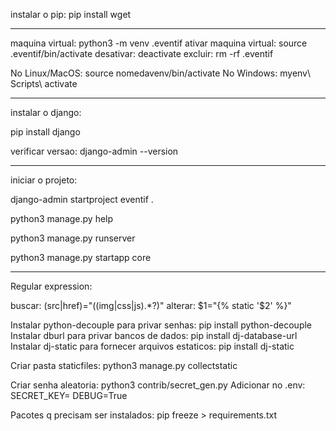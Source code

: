 instalar o pip: pip install wget

________________________________________________________________________

maquina virtual: python3 -m venv .eventif
ativar maquina virtual: source .eventif/bin/activate
desativar: deactivate
excluir: rm -rf .eventif

No Linux/MacOS: source nomedavenv/bin/activate
No Windows: myenv\ Scripts\ activate

________________________________________________________________________

instalar o django:

pip install django

verificar versao: django-admin --version

________________________________________________________________________

iniciar o projeto: 

django-admin startproject eventif .

python3 manage.py help

python3 manage.py runserver

python3 manage.py startapp core

________________________________________________________________________

Regular expression:

buscar: (src|href)="((img|css|js).*?)"
alterar: $1="{% static '$2' %}"

Instalar python-decouple para privar senhas: pip install python-decouple
Instalar dburl para privar bancos de dados: pip install dj-database-url
Instalar dj-static para fornecer arquivos estaticos: pip install dj-static

Criar pasta staticfiles: python3 manage.py collectstatic

Criar senha aleatoria: python3 contrib/secret_gen.py
Adicionar no .env:
SECRET_KEY=
DEBUG=True

Pacotes q precisam ser instalados: pip freeze > requirements.txt